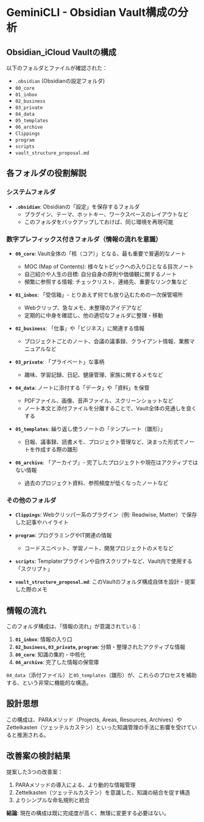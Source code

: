 # GeminiCLI - Obsidian Vault構成の分析

## Obsidian_iCloud Vaultの構成

以下のフォルダとファイルが確認された：

- `.obsidian` (Obsidianの設定フォルダ)
- `00_core`
- `01_inbox`
- `02_business`
- `03_private`
- `04_data`
- `05_templates`
- `06_archive`
- `Clippings`
- `program`
- `scripts`
- `vault_structure_proposal.md`

## 各フォルダの役割解説

### システムフォルダ
- **`.obsidian`**: Obsidianの「設定」を保存するフォルダ
  - プラグイン、テーマ、ホットキー、ワークスペースのレイアウトなど
  - このフォルダをバックアップしておけば、同じ環境を再現可能

### 数字プレフィックス付きフォルダ（情報の流れを意識）

- **`00_core`**: Vault全体の「核（コア）」となる、最も重要で普遍的なノート
  - MOC (Map of Contents): 様々なトピックへの入り口となる目次ノート
  - 自己紹介や人生の目標: 自分自身の原則や価値観に関するノート
  - 頻繁に参照する情報: チェックリスト、連絡先、重要なリンク集など

- **`01_inbox`**: 「受信箱」- とりあえず何でも放り込むための一次保管場所
  - Webクリップ、急なメモ、未整理のアイデアなど
  - 定期的に中身を確認し、他の適切なフォルダに整理・移動

- **`02_business`**: 「仕事」や「ビジネス」に関連する情報
  - プロジェクトごとのノート、会議の議事録、クライアント情報、業務マニュアルなど

- **`03_private`**: 「プライベート」な事柄
  - 趣味、学習記録、日記、健康管理、家族に関するメモなど

- **`04_data`**: ノートに添付する「データ」や「資料」を保管
  - PDFファイル、画像、音声ファイル、スクリーンショットなど
  - ノート本文と添付ファイルを分離することで、Vault全体の見通しを良くする

- **`05_templates`**: 繰り返し使うノートの「テンプレート（雛形）」
  - 日報、議事録、読書メモ、プロジェクト管理など、決まった形式でノートを作成する際の雛形

- **`06_archive`**: 「アーカイブ」- 完了したプロジェクトや現在はアクティブではない情報
  - 過去のプロジェクト資料、参照頻度が低くなったノートなど

### その他のフォルダ

- **`Clippings`**: Webクリッパー系のプラグイン（例: Readwise, Matter）で保存した記事やハイライト

- **`program`**: プログラミングやIT関連の情報
  - コードスニペット、学習ノート、開発プロジェクトのメモなど

- **`scripts`**: Templaterプラグインや自作スクリプトなど、Vault内で使用する「スクリプト」

- **`vault_structure_proposal.md`**: このVaultのフォルダ構成自体を設計・提案した際のメモ

## 情報の流れ

このフォルダ構成は、「情報の流れ」が意識されている：

1. **`01_inbox`**: 情報の入り口
2. **`02_business`, `03_private`, `program`**: 分類・整理されたアクティブな情報
3. **`00_core`**: 知識の集約・中核化
4. **`06_archive`**: 完了した情報の保管庫

`04_data`（添付ファイル）と`05_templates`（雛形）が、これらのプロセスを補助する、という非常に機能的な構造。

## 設計思想

この構成は、PARAメソッド（Projects, Areas, Resources, Archives）やZettelkasten（ツェッテルカステン）といった知識管理の手法に影響を受けていると推測される。

## 改善案の検討結果

提案した3つの改善案：
1. PARAメソッドの導入による、より動的な情報管理
2. Zettelkasten（ツェッテルカステン）を意識した、知識の結合を促す構造  
3. よりシンプルな命名規則と統合

**結論**: 現在の構成は既に完成度が高く、無理に変更する必要はない。 